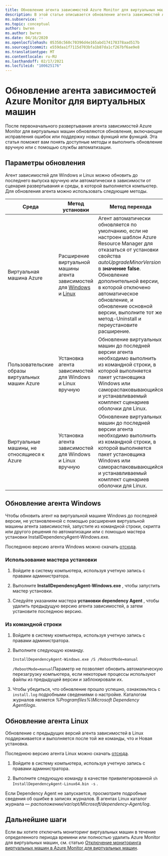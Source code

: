 ```yaml
---
title: Обновление агента зависимостей Azure Monitor для виртуальных машин
description: В этой статье описывается обновление агента зависимостей Azure Monitor для виртуальных машин с помощью командной строки, мастера установки и других методов.
ms.subservice: ''
ms.topic: conceptual
author: bwren
ms.author: bwren
ms.date: 04/16/2020
ms.openlocfilehash: 05358c560c70396d4e165abd174178378aad517b
ms.sourcegitcommit: e559daa1f7115d703bfa1b87da1cf267bf6ae9e8
ms.translationtype: MT
ms.contentlocale: ru-RU
ms.lasthandoff: 02/17/2021
ms.locfileid: "100625176"
---
```

# <a name="how-to-upgrade-the-azure-monitor-for-vms-dependency-agent"></a>Обновление агента зависимостей Azure Monitor для виртуальных машин

После первоначального развертывания агента зависимостей Azure Monitor для виртуальных машин обновляются обновления, включающие исправления ошибок или поддержку новых функций или функций.  Эта статья поможет вам понять доступные методы и выполнить обновление вручную или с помощью службы автоматизации.

## <a name="upgrade-options"></a>Параметры обновления 

Агент зависимостей для Windows и Linux можно обновить до последнего выпуска вручную или автоматически в зависимости от сценария развертывания и среды, в которой выполняется компьютер. Для обновления агента можно использовать следующие методы.

|Среда |Метод установки |Метод перехода |
|------------|--------------------|---------------|
|Виртуальная машина Azure | Расширение виртуальной машины агента зависимостей для [Windows](../../virtual-machines/extensions/agent-dependency-windows.md) и [Linux](../../virtual-machines/extensions/agent-dependency-linux.md) | Агент автоматически обновляется по умолчанию, если не настроен шаблон Azure Resource Manager для отказаться от установки свойства *autoUpgradeMinorVersion* в **значение false**. Обновление дополнительной версии, в которой отключено автоматическое обновление, и обновление основной версии, выполните тот же метод-Uninstall и переустановите расширение. |
| Пользовательские образы виртуальных машин Azure | Установка агента зависимостей для Windows и Linux вручную | Обновление виртуальных машин до последней версии агента необходимо выполнить из командной строки, в которой выполняется пакет установщика Windows или самораспаковывающийся и устанавливаемый комплект сценариев оболочки для Linux.|
| Виртуальные машины, не относящиеся к Azure | Установка агента зависимостей для Windows и Linux вручную | Обновление виртуальных машин до последней версии агента необходимо выполнить из командной строки, в которой выполняется пакет установщика Windows или самораспаковывающийся и устанавливаемый комплект сценариев оболочки для Linux. |

## <a name="upgrade-windows-agent"></a>Обновление агента Windows 

Чтобы обновить агент на виртуальной машине Windows до последней версии, не установленной с помощью расширения виртуальной машины агента зависимостей, запустите из командной строки, скрипта или другого решения по автоматизации или с помощью мастера установки InstallDependencyAgent-Windows.exe.  

Последнюю версию агента Windows можно скачать [отсюда](https://aka.ms/dependencyagentwindows).

### <a name="using-the-setup-wizard"></a>Использование мастера установки

1. Войдите в систему компьютера, используя учетную запись с правами администратора.

2. Выполните **InstallDependencyAgent-Windows.exe** , чтобы запустить мастер установки.
   
3. Следуйте указаниям мастера **установки dependency Agent** , чтобы удалить предыдущую версию агента зависимостей, а затем установите последнюю версию.


### <a name="from-the-command-line"></a>Из командной строки

1. Войдите в систему компьютера, используя учетную запись с правами администратора.

2. Выполните следующую команду.

    ```dos
    InstallDependencyAgent-Windows.exe /S /RebootMode=manual
    ```

    `/RebootMode=manual`Параметр не позволяет обновить автоматическую перезагрузку компьютера, если некоторые процессы используют файлы из предыдущей версии и заблокировали их. 

3. Чтобы убедиться, что обновление прошло успешно, ознакомьтесь с `install.log` подробными сведениями о настройке. Каталогом журналов является *%Programfiles%\Microsoft Dependency Agent\logs*.

## <a name="upgrade-linux-agent"></a>Обновление агента Linux 

Обновление с предыдущих версий агента зависимостей в Linux поддерживается и выполняется после той же команды, что и Новая установка.

Последнюю версию агента Linux можно скачать [отсюда](https://aka.ms/dependencyagentlinux).

1. Войдите в систему компьютера, используя учетную запись с правами администратора.

2. Выполните следующую команду в качестве привилегированной `sh InstallDependencyAgent-Linux64.bin -s` . 

Если Dependency Agent не запускается, просмотрите подробные сведения об ошибке в записях журналов. В агентах Linux каталог журнала — *расположении/var/opt/Microsoft/dependency-Agent/log*. 

## <a name="next-steps"></a>Дальнейшие шаги

Если вы хотите отключить мониторинг виртуальных машин в течение определенного периода времени или полностью удалить Azure Monitor для виртуальных машин, см. статью [Отключение мониторинга виртуальных машин в Azure Monitor для виртуальных машин](../vm/vminsights-optout.md).
